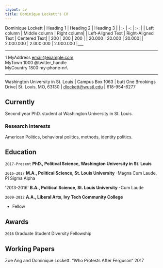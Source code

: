 ```yaml
---
layout: cv
title: Dominique Lockett's CV
---
```

Dominique Lockett
| Heading 1 | Heading 2 | Heading 3 |
| :- | -: | :-: |
| Left column | Middle column | Right column|
| Left-Aligned Text | Right-Aligned Text | Centered Text|
| 200 | 200 | 200 |
| 20.000 | 20.000 | 20.000|
| 2.000.000 | 2.000.000 | 2.000.000 |___

________________________________________________
1 MyAddress                        email@example.com\
MyTown 1000                          @twitter_handle\
MyCountry                           1800 my-phone-nr\
-------------------     ----------------------------


Washington University in St. Louis | Campus Box 1063 |
butt One Brookings Drive| St. Louis, MO, 63130
| dlockett@wustl.edu | 618-954-6277

## Currently

Second year PhD. student at Washington University in St. Louis.

### Research interests

American Politics, behavioral politics, methods, identity politics.


## Education

`2017-Present`
__PhD., Political Science, Washington University in St. Louis__

`2016-2017`
__M.A., Political Science, St. Louis University__
-Magna Cum Laude, Pi Sigma Alpha

'2013-2016'
__B.A., Political Science, St. Louis University__
-Cum Laude

`2009-2012`
__A.A., Liberal Arts, Ivy Tech Community College__


- Fellow



## Awards

`2016`
Graduate Student Diversity Fellowship


## Working Papers
Zoe Ang and Dominique Lockett. “Who Protests After Ferguson” 2017

<!-- ### Footer

Last updated: July 2018 -->


